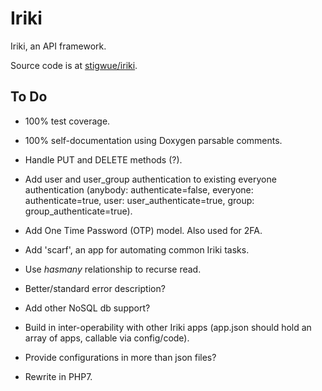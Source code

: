
# Iriki

Iriki, an API framework.

Source code is at [stigwue/iriki](https://github.com/stigwue/iriki).

## To Do

* 100% test coverage.

* 100% self-documentation using Doxygen parsable comments.

* Handle PUT and DELETE methods (?).

* Add user and user_group authentication to existing everyone authentication (anybody: authenticate=false, everyone: authenticate=true, user: user_authenticate=true, group: group_authenticate=true).

* Add One Time Password (OTP) model. Also used for 2FA.

* Add 'scarf', an app for automating common Iriki tasks.

* Use _hasmany_ relationship to recurse read.

* Better/standard error description?

* Add other NoSQL db support?

* Build in inter-operability with other Iriki apps (app.json should hold an array of apps, callable via config/code).

* Provide configurations in more than json files?

* Rewrite in PHP7.
